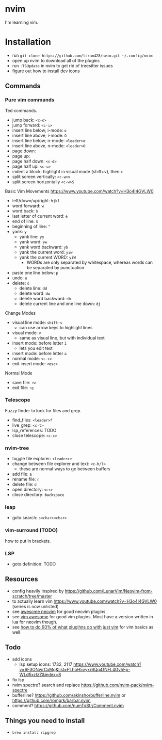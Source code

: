 # nvim
I'm learning vim.

# Installation
- run `git clone https://github.com/ttran428/nvim.git ~/.config/nvim`
- open up nvim to download all of the plugins
- run `:TSUpdate` in nvim to get rid of treesitter issues
- figure out how to install dev icons
## Commands

### Pure vim commands
Ted commands.
- jump back: `<c-o>`
- jump forward: `<c-i>`
- insert line below; i-mode: `o`
- insert line above; i-mode: `O`
- insert line below; n-mode: `<leader>o`
- insert line above, n-mode: `<leader>O`
- page down: <c-f>
- page up: <c-b>
- page half down: `<c-d>`
- page half up: `<c-u>`
- indent a block: highlight in visual mode (shift+v), then `>`
- split screen vertically: `<c-w>v`
- split screen horizontally `<c-w>S`

Basic Vim Movements https://www.youtube.com/watch?v=H3o4l4GVLW0
- left/down/up/right: `hjkl`
- word forward: `w`
- word back: `b`
- last letter of current word: `e`
- end of line: `$`
- beginning of line: `^`
- yank: `y`
	- yank line: `yy`
	- yank word: `yw`
	- yank word backward: `yb`
    - yank the current word: `yiw`
    - yank the current WORD: `yiW`
        - WORDs are only separated by whitespace, whereas words can be separated by punctuation
- paste one line below: `p`
- undo: `u`
- delete: `d`
	- delete line: `dd`
	- delete word: `dw`
	- delete word backward: `db`
	- delete current line and one line down: `dj`

Change Modes
- visual line mode: `shift-v`
	- can use arrow keys to highlight lines
- visual mode: `v`
	- same as visual line, but with individual text
- insert mode: before letter `i`
	- lets you edit text
- insert mode: before letter `a`
- normal mode: `<c-c>`
- exit insert mode: `<esc>`

Normal Mode
- save file: `:w`
- exit file: `:q`

### Telescope
Fuzzy finder to look for files and grep.
- find_files: `<leader>f`
- live_grep:  `<c-t>`
- lsp_references: TODO
- close telescope: `<c-c>`

### nvim-tree
- toggle file explorer: `<leader>e`
- change between file explorer and text: `<c-h/l>`
	- these are normal ways to go between buffers
- add file: `a`
- rename file: `r`
- delete file: `d`
- open directory: `<cr>`
- close directory: `backspace`

### leap
- goto search: `s<char><char>`

### vim-surround (TODO)
how to put in brackets.

### LSP
- goto definition: TODO



## Resources
- config heavily inspired by https://github.com/LunarVim/Neovim-from-scratch/tree/master
- to actually learn vim https://www.youtube.com/watch?v=H3o4l4GVLW0 (series is now unlisted)
- see [awesome neovim](https://github.com/rockerBOO/awesome-neovim) for good neovim plugins
- see [vim awesome](https://vimawesome.com/) for good vim plugins. Most have a version written in lua for neovim though.
- see  [how to do 90% of what plugihns do with just vim](https://www.youtube.com/watch?v=XA2WjJbmmoM) for vim basics as well

## Todo
- add icons
  - lsp setup icons: 1732, 2117 https://www.youtube.com/watch?v=6F3ONwrCxMg&list=PLhoH5vyxr6Qq41NFL4GvhFp-WLd5xzIzZ&index=8
- fix lsp
- nvim spectre? search and replace https://github.com/nvim-pack/nvim-spectre
- bufferline? https://github.com/akinsho/bufferline.nvim or https://github.com/romgrk/barbar.nvim
- comment? https://github.com/numToStr/Comment.nvim

## Things you need to install
- `brew install ripgrep`



